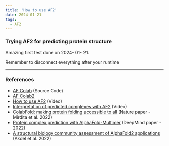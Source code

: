 ```yaml
---
title: 'How to use AF2'
date: 2024-01-21
tags:
  - AF2
---
```

### Trying AF2 for predicting protein structure 

Amazing first test done on 2024- 01- 21.

Remember to disconnect everything after your runtime





---
### References 
- [AF Colab](https://colab.research.google.com/github/deepmind/alphafold/blob/main/notebooks/AlphaFold.ipynb?pli=1) (Source Code)
- [AF Colab2](https://colab.research.google.com/github/sokrypton/ColabFold/blob/main/AlphaFold2.ipynb)
- [How to use AF2](https://www.youtube.com/watch?v=eLy7PdzRgLs) (Video)
- [Interpretation of predicted complexes with AF2](https://www.youtube.com/watch?v=_hkxQ8h6L-Q) (Video)
- [ColabFold: making protein folding accessible to all](https://www.nature.com/articles/s41592-022-01488-1) (Nature paper - Mirdita et al. 2022) 
- [Protein complex prediction with AlphaFold-Multimer](https://www.biorxiv.org/content/10.1101/2021.10.04.463034v2.full.pdf) (DeepMind paper - 2022)
- [A structural biology community assessment of AlphaFold2 applications](https://www.nature.com/articles/s41594-022-00849-w) (Akdel et al. 2022)
